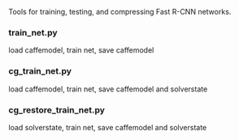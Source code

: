 Tools for training, testing, and compressing Fast R-CNN networks.

### train_net.py
load caffemodel, train net, save caffemodel

### cg_train_net.py

load caffemodel, train net, save caffemodel and solverstate

### cg_restore_train_net.py

load solverstate, train net, save caffemodel and solverstate
